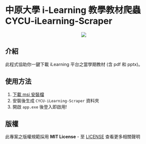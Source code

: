 # 中原大學 i-Learning 教學教材爬蟲 CYCU-iLearning-Scraper
<p align="center">
  <img src="https://i.imgur.com/xuqNQMN.png" />
</p>

## 介紹
此程式協助你一鍵下載 iLearning 平台之當學期教材 (含 pdf 和 pptx)。
## 使用方法

1. [下載 msi 安裝檔](https://github.com/MO7YW4NG/CYCU-Auto-Survey/releases)
2. 安裝後生成 `CYCU-iLearning-Scraper` 資料夾
3. 開啟 `app.exe` 後登入即啟用!

## 版權
此專案之版權規範採用 **MIT License** - 至 [LICENSE](LICENSE) 查看更多相關聲明
